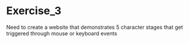# Exercise_3
Need to create a website that demonstrates 5 character stages that get triggered through mouse or keyboard events
